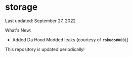 # storage
Last updated: September 27, 2022

What's New:
- Added Da Hood Modded leaks (courtesy of **`rokudo#0001`**)

This repository is updated periodically!
